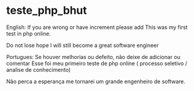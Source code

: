 # teste_php_bhut
English:
 If you are wrong or have increment please add
  This was my first test in php online.
    
Do not lose hope I will still become a great software engineer

Portugues:
  Se houver melhorias ou defeito, não deixe de adicionar ou comentar
    Esse foi meu primeiro teste de php online ( processo seletivo / analise de conhecimento)
    
Não perca a esperança me tornarei um grande engenheiro de software.
